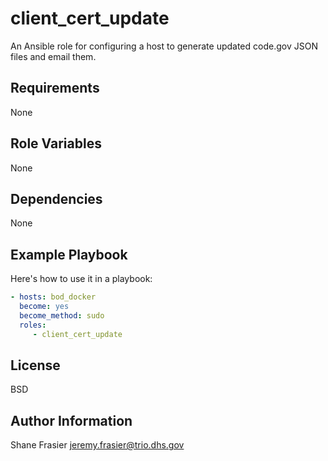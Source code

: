 # client_cert_update #

An Ansible role for configuring a host to generate updated code.gov
JSON files and email them.

## Requirements ##

None

## Role Variables ##

None

## Dependencies ##

None

## Example Playbook ##

Here's how to use it in a playbook:

```yaml
- hosts: bod_docker
  become: yes
  become_method: sudo
  roles:
     - client_cert_update
```

## License ##

BSD

## Author Information ##

Shane Frasier <jeremy.frasier@trio.dhs.gov>
